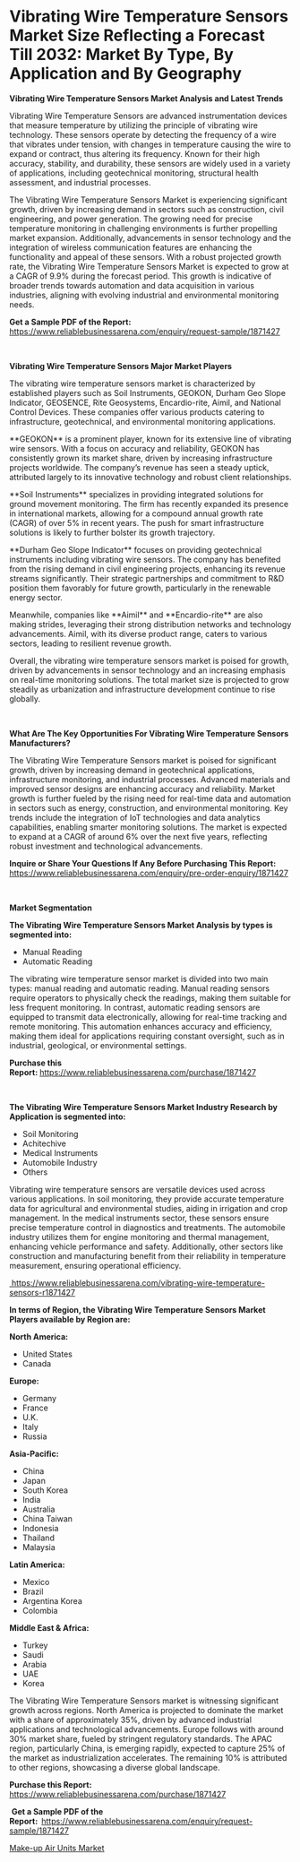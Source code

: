 <p><h1>Vibrating Wire Temperature Sensors Market Size Reflecting a Forecast Till 2032: Market By Type, By Application and By Geography</h1></p><p><strong>Vibrating Wire Temperature Sensors Market Analysis and Latest Trends</strong></p>
<p><p>Vibrating Wire Temperature Sensors are advanced instrumentation devices that measure temperature by utilizing the principle of vibrating wire technology. These sensors operate by detecting the frequency of a wire that vibrates under tension, with changes in temperature causing the wire to expand or contract, thus altering its frequency. Known for their high accuracy, stability, and durability, these sensors are widely used in a variety of applications, including geotechnical monitoring, structural health assessment, and industrial processes.</p><p>The Vibrating Wire Temperature Sensors Market is experiencing significant growth, driven by increasing demand in sectors such as construction, civil engineering, and power generation. The growing need for precise temperature monitoring in challenging environments is further propelling market expansion. Additionally, advancements in sensor technology and the integration of wireless communication features are enhancing the functionality and appeal of these sensors. With a robust projected growth rate, the Vibrating Wire Temperature Sensors Market is expected to grow at a CAGR of 9.9% during the forecast period. This growth is indicative of broader trends towards automation and data acquisition in various industries, aligning with evolving industrial and environmental monitoring needs.</p></p>
<p><strong>Get a Sample PDF of the Report:&nbsp;</strong> <a href="https://www.reliablebusinessarena.com/enquiry/request-sample/1871427?utm_campaign=1143&utm_medium=2&utm_source=Github&utm_content=ia&utm_term=28022025&utm_id=vibrating-wire-temperature-sensors">https://www.reliablebusinessarena.com/enquiry/request-sample/1871427</a></p>
<p>&nbsp;</p>
<p><strong>Vibrating Wire Temperature Sensors Major Market Players</strong></p>
<p><p>The vibrating wire temperature sensors market is characterized by established players such as Soil Instruments, GEOKON, Durham Geo Slope Indicator, GEOSENCE, Rite Geosystems, Encardio-rite, Aimil, and National Control Devices. These companies offer various products catering to infrastructure, geotechnical, and environmental monitoring applications.</p><p>**GEOKON** is a prominent player, known for its extensive line of vibrating wire sensors. With a focus on accuracy and reliability, GEOKON has consistently grown its market share, driven by increasing infrastructure projects worldwide. The company’s revenue has seen a steady uptick, attributed largely to its innovative technology and robust client relationships.</p><p>**Soil Instruments** specializes in providing integrated solutions for ground movement monitoring. The firm has recently expanded its presence in international markets, allowing for a compound annual growth rate (CAGR) of over 5% in recent years. The push for smart infrastructure solutions is likely to further bolster its growth trajectory.</p><p>**Durham Geo Slope Indicator** focuses on providing geotechnical instruments including vibrating wire sensors. The company has benefited from the rising demand in civil engineering projects, enhancing its revenue streams significantly. Their strategic partnerships and commitment to R&D position them favorably for future growth, particularly in the renewable energy sector.</p><p>Meanwhile, companies like **Aimil** and **Encardio-rite** are also making strides, leveraging their strong distribution networks and technology advancements. Aimil, with its diverse product range, caters to various sectors, leading to resilient revenue growth.</p><p>Overall, the vibrating wire temperature sensors market is poised for growth, driven by advancements in sensor technology and an increasing emphasis on real-time monitoring solutions. The total market size is projected to grow steadily as urbanization and infrastructure development continue to rise globally.</p></p>
<p>&nbsp;</p>
<p><strong>What Are The Key Opportunities For Vibrating Wire Temperature Sensors Manufacturers?</strong></p>
<p><p>The Vibrating Wire Temperature Sensors market is poised for significant growth, driven by increasing demand in geotechnical applications, infrastructure monitoring, and industrial processes. Advanced materials and improved sensor designs are enhancing accuracy and reliability. Market growth is further fueled by the rising need for real-time data and automation in sectors such as energy, construction, and environmental monitoring. Key trends include the integration of IoT technologies and data analytics capabilities, enabling smarter monitoring solutions. The market is expected to expand at a CAGR of around 6% over the next five years, reflecting robust investment and technological advancements.</p></p>
<p><strong>Inquire or Share Your Questions If Any Before Purchasing This Report:</strong> <a href="https://www.reliablebusinessarena.com/enquiry/pre-order-enquiry/1871427?utm_campaign=1143&utm_medium=2&utm_source=Github&utm_content=ia&utm_term=28022025&utm_id=vibrating-wire-temperature-sensors">https://www.reliablebusinessarena.com/enquiry/pre-order-enquiry/1871427</a></p>
<p>&nbsp;</p>
<p><strong>Market Segmentation</strong></p>
<p><strong>The Vibrating Wire Temperature Sensors Market Analysis by types is segmented into:</strong></p>
<p><ul><li>Manual Reading</li><li>Automatic Reading</li></ul></p>
<p><p>The vibrating wire temperature sensor market is divided into two main types: manual reading and automatic reading. Manual reading sensors require operators to physically check the readings, making them suitable for less frequent monitoring. In contrast, automatic reading sensors are equipped to transmit data electronically, allowing for real-time tracking and remote monitoring. This automation enhances accuracy and efficiency, making them ideal for applications requiring constant oversight, such as in industrial, geological, or environmental settings.</p></p>
<p><strong>Purchase this Report:&nbsp;</strong><a href="https://www.reliablebusinessarena.com/purchase/1871427?utm_campaign=1143&utm_medium=2&utm_source=Github&utm_content=ia&utm_term=28022025&utm_id=vibrating-wire-temperature-sensors">https://www.reliablebusinessarena.com/purchase/1871427</a></p>
<p>&nbsp;</p>
<p><strong>The Vibrating Wire Temperature Sensors Market Industry Research by Application is segmented into:</strong></p>
<p><ul><li>Soil Monitoring</li><li>Achitechive</li><li>Medical Instruments</li><li>Automobile Industry</li><li>Others</li></ul></p>
<p><p>Vibrating wire temperature sensors are versatile devices used across various applications. In soil monitoring, they provide accurate temperature data for agricultural and environmental studies, aiding in irrigation and crop management. In the medical instruments sector, these sensors ensure precise temperature control in diagnostics and treatments. The automobile industry utilizes them for engine monitoring and thermal management, enhancing vehicle performance and safety. Additionally, other sectors like construction and manufacturing benefit from their reliability in temperature measurement, ensuring operational efficiency.</p></p>
<p><a href="https://www.reliablebusinessarena.com/vibrating-wire-temperature-sensors-r1871427?utm_campaign=1143&utm_medium=2&utm_source=Github&utm_content=ia&utm_term=28022025&utm_id=vibrating-wire-temperature-sensors">&nbsp;https://www.reliablebusinessarena.com/vibrating-wire-temperature-sensors-r1871427</a></p>
<p><strong>In terms of Region, the Vibrating Wire Temperature Sensors Market Players available by Region are:</strong></p>
<p>
    <p> <strong> North America: </strong>
        <ul>
            <li>United States</li>
            <li>Canada</li>
        </ul>
        </p> 
    <p> <strong> Europe: </strong>
        <ul>
            <li>Germany</li>
            <li>France</li>
            <li>U.K.</li>
            <li>Italy</li>
            <li>Russia</li>
        </ul>
        </p> 
    <p> <strong> Asia-Pacific: </strong>
        <ul>
            <li>China</li>
            <li>Japan</li>
            <li>South Korea</li>
            <li>India</li>
            <li>Australia</li>
            <li>China Taiwan</li>
            <li>Indonesia</li>
            <li>Thailand</li>
            <li>Malaysia</li>
        </ul>
        </p> 
    <p> <strong> Latin America: </strong>
        <ul>
            <li>Mexico</li>
            <li>Brazil</li>
            <li>Argentina Korea</li>
            <li>Colombia</li>
        </ul>
        </p> 
    <p> <strong> Middle East & Africa: </strong>
        <ul>
            <li>Turkey</li>
            <li>Saudi</li>
            <li>Arabia</li>
            <li>UAE</li>
            <li>Korea</li>
        </ul>
    </p>
    </p>
<p><p>The Vibrating Wire Temperature Sensors market is witnessing significant growth across regions. North America is projected to dominate the market with a share of approximately 35%, driven by advanced industrial applications and technological advancements. Europe follows with around 30% market share, fueled by stringent regulatory standards. The APAC region, particularly China, is emerging rapidly, expected to capture 25% of the market as industrialization accelerates. The remaining 10% is attributed to other regions, showcasing a diverse global landscape.</p></p>
<p><strong>Purchase this Report: </strong><a href="https://www.reliablebusinessarena.com/purchase/1871427?utm_campaign=1143&utm_medium=2&utm_source=Github&utm_content=ia&utm_term=28022025&utm_id=vibrating-wire-temperature-sensors">https://www.reliablebusinessarena.com/purchase/1871427</a></p>
<p>&nbsp;<strong>Get a Sample PDF of the Report:&nbsp;&nbsp;</strong><a href="https://www.reliablebusinessarena.com/enquiry/request-sample/1871427?utm_campaign=1143&utm_medium=2&utm_source=Github&utm_content=ia&utm_term=28022025&utm_id=vibrating-wire-temperature-sensors">https://www.reliablebusinessarena.com/enquiry/request-sample/1871427</a></p>
<p><strong></strong></p>
<p><p><a href="https://github.com/birbamanan03/Market-Research-Report-List-1/blob/main/make-up-air-units-market.md?utm_campaign=1143&utm_medium=2&utm_source=Github&utm_content=ia&utm_term=28022025&utm_id=vibrating-wire-temperature-sensors">Make-up Air Units Market</a></p></p>